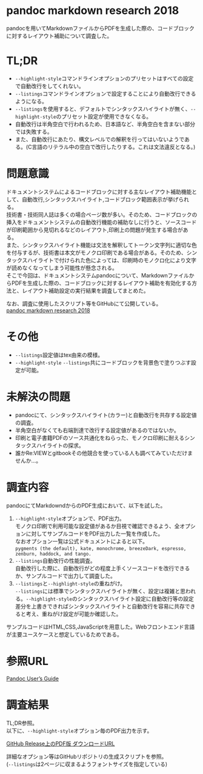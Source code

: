 pandoc markdown research 2018
====
pandocを用いてMarkdownファイルからPDFを生成した際の、コードブロックに対するレイアウト補助について調査した。  

# TL;DR
- `--highlight-style`コマンドラインオプションのプリセットはすべての設定で自動改行をしてくれない。
- `--listings`コマンドラインオプションで設定することにより自動改行できるようになる。
- `--listings`を使用すると、デフォルトでシンタックスハイライトが無く、`--highlight-style`のプリセット設定が使用できなくなる。
- 自動改行は半角空白で行われるため、日本語など、半角空白を含まない部分では失敗する。
- また、自動改行にあたり、構文レベルでの解釈を行ってはいないようである。(C言語のリテラル中の空白で改行したりする。これは文法違反となる。)
  
# 問題意識
ドキュメントシステムによるコードブロックに対する主なレイアウト補助機能として、自動改行,シンタックスハイライト,コードブロック範囲表示が挙げられる。  
技術書・技術同人誌は多くの場合ページ数が多い。そのため、コードブロックの挿入をドキュメントシステムの自動改行機能の補助なしに行うと、ソースコードが印刷範囲から見切れるなどのレイアウト,印刷上の問題が発生する場合がある。  
また、シンタックスハイライト機能は文法を解釈してトークン文字列に適切な色を付与するが、技術書は本文がモノクロ印刷である場合がある。そのため、シンタックスハイライトで付けられた色によっては、印刷時のモノクロ化により文字が読めなくなってしまう可能性が懸念される。  
そこで今回は、ドキュメントシステムpandocについて、MarkdownファイルからPDFを生成した際の、コードブロックに対するレイアウト補助を有効化する方法と、レイアウト補助設定の実行結果を調査してまとめた。  
  
なお、調査に使用したスクリプト等をGitHubにて公開している。  
[pandoc markdown research 2018]( https://github.com/MichinariNukazawa/pandoc_markdown_research_2018 )  
  
# その他
- `--listings`設定値はtex由来の模様。
- `--highlight-style` `--listings`共にコードブロックを背景色で塗りつぶす設定が可能。
  
# 未解決の問題
- pandocにて、シンタックスハイライト(カラー)と自動改行を共存する設定値の調査。
- 半角空白がなくても右端到達で改行する設定値があるのではないか。
- 印刷と電子書籍PDFのソース共通化をねらった、モノクロ印刷に耐えるシンタックスハイライトの探求。
- 誰かRe:VIEWとgitbookその他競合を使っている人も調べてみていただけませんか...。
  
# 調査内容
pandocにてMarkdowndからのPDF生成において、以下を試した。  
1. `--highlight-style`オプションで、PDF出力。  
モノクロ印刷で利用可能な設定値があるか目視で確認できるよう、全オプションに対してサンプルコードをPDF出力した一覧を作成した。  
なおオプション一覧は公式ドキュメントによると以下。  
`pygments (the default), kate, monochrome, breezeDark, espresso, zenburn, haddock, and tango. `  
2. `--listings`自動改行の性能調査。  
自動改行した際に、自動改行がどの程度上手くソースコードを改行できるか、サンプルコードで出力して調査した。  
3. `--listings`と`--highlight-style`の重ねがけ。  
`--listings`には標準でシンタックスハイライトが無く、設定は複雑と思われる。`--highlight-style`のシンタックスハイライト設定に自動改行等の設定差分を上書きできればシンタックスハイライトと自動改行を容易に共存できると考え、重ねがけ設定が可能か確認した。  

サンプルコードはHTML,CSS,JavaScriptを用意した。Webフロントエンド言語が主要ユースケースと想定しているためである。  

# 参照URL
[Pandoc User’s Guide]( https://pandoc.org/MANUAL.html )  

# 調査結果
TL;DR参照。  
以下に、`--highlight-style`オプション毎のPDF出力を示す。  

[GitHub Release上のPDF版 ダウンロードURL]( https://github.com/MichinariNukazawa/pandoc_markdown_research_2018/releases )  

詳細なオプション等はGitHubリポジトリの生成スクリプトを参照。  
(`--listings`は2ページに収まるようフォントサイズを指定している)  
